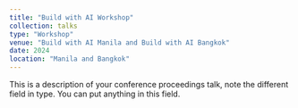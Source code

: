 ```yaml
---
title: "Build with AI Workshop"
collection: talks
type: "Workshop"
venue: "Build with AI Manila and Build with AI Bangkok"
date: 2024
location: "Manila and Bangkok"
---
```


This is a description of your conference proceedings talk, note the different field in type. You can put anything in this field.
